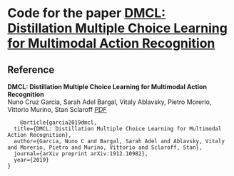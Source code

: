 # Code for the paper [DMCL: Distillation Multiple Choice Learning for Multimodal Action Recognition](https://arxiv.org/abs/1912.10982)

 <!--
## Overview
### Files
### Prerequisites
## How it works
## What to expect
-->

## Reference

**DMCL: Distillation Multiple Choice Learning for Multimodal Action Recognition**  
Nuno Cruz Garcia, Sarah Adel Bargal, Vitaly Ablavsky, Pietro Morerio, Vittorio Murino, Stan Sclaroff *[PDF](https://arxiv.org/abs/1912.10982)* 
```
    @article{garcia2019dmcl,
  title={DMCL: Distillation Multiple Choice Learning for Multimodal Action Recognition},
  author={Garcia, Nuno C and Bargal, Sarah Adel and Ablavsky, Vitaly and Morerio, Pietro and Murino, Vittorio and Sclaroff, Stan},
  journal={arXiv preprint arXiv:1912.10982},
  year={2019}
}
```
